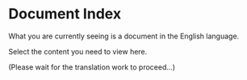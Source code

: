 # Document Index

What you are currently seeing is a document in the English language.

Select the content you need to view here.

(Please wait for the translation work to proceed...)

